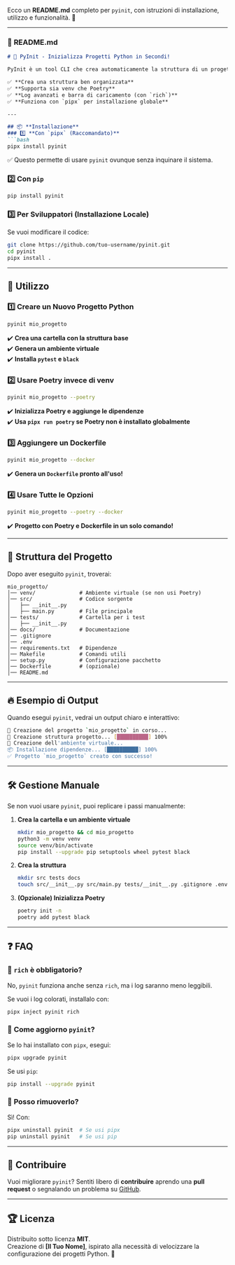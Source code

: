 Ecco un **README.md** completo per `pyinit`, con istruzioni di installazione, utilizzo e funzionalità. 🚀  

---

### 📜 **README.md**
```markdown
# 🚀 PyInit - Inizializza Progetti Python in Secondi!

PyInit è un tool CLI che crea automaticamente la struttura di un progetto Python, configurando ambiente virtuale (`venv`) o **Poetry**, e opzionalmente un **Dockerfile**.

✅ **Crea una struttura ben organizzata**  
✅ **Supporta sia venv che Poetry**  
✅ **Log avanzati e barra di caricamento (con `rich`)**  
✅ **Funziona con `pipx` per installazione globale**  

---

## 📦 **Installazione**
### 1️⃣ **Con `pipx` (Raccomandato)**
```bash
pipx install pyinit
```
✅ Questo permette di usare `pyinit` ovunque senza inquinare il sistema.

### 2️⃣ **Con `pip`**
```bash
pip install pyinit
```

### 3️⃣ **Per Sviluppatori (Installazione Locale)**
Se vuoi modificare il codice:
```bash
git clone https://github.com/tuo-username/pyinit.git
cd pyinit
pipx install .
```

---

## 🚀 **Utilizzo**
### 1️⃣ **Creare un Nuovo Progetto Python**
```bash
pyinit mio_progetto
```
✔️ **Crea una cartella con la struttura base**  
✔️ **Genera un ambiente virtuale**  
✔️ **Installa `pytest` e `black`**  

### 2️⃣ **Usare Poetry invece di venv**
```bash
pyinit mio_progetto --poetry
```
✔️ **Inizializza Poetry e aggiunge le dipendenze**  
✔️ **Usa `pipx run poetry` se Poetry non è installato globalmente**  

### 3️⃣ **Aggiungere un Dockerfile**
```bash
pyinit mio_progetto --docker
```
✔️ **Genera un `Dockerfile` pronto all'uso!**  

### 4️⃣ **Usare Tutte le Opzioni**
```bash
pyinit mio_progetto --poetry --docker
```
✔️ **Progetto con Poetry e Dockerfile in un solo comando!**  

---

## 📂 **Struttura del Progetto**
Dopo aver eseguito `pyinit`, troverai:

```
mio_progetto/
│── venv/              # Ambiente virtuale (se non usi Poetry)
│── src/               # Codice sorgente
│   ├── __init__.py
│   ├── main.py        # File principale
│── tests/             # Cartella per i test
│   ├── __init__.py
│── docs/              # Documentazione
│── .gitignore
│── .env
│── requirements.txt   # Dipendenze
│── Makefile           # Comandi utili
│── setup.py           # Configurazione pacchetto
│── Dockerfile         # (opzionale)
│── README.md
```

---

## 🔥 **Esempio di Output**
Quando esegui `pyinit`, vedrai un output chiaro e interattivo:

```bash
🚀 Creazione del progetto `mio_progetto` in corso...
📂 Creazione struttura progetto... [██████████] 100%
🐍 Creazione dell'ambiente virtuale...
📦 Installazione dipendenze... [██████████] 100%
✅ Progetto `mio_progetto` creato con successo!
```

---

## 🛠 **Gestione Manuale**
Se non vuoi usare `pyinit`, puoi replicare i passi manualmente:

1. **Crea la cartella e un ambiente virtuale**
   ```bash
   mkdir mio_progetto && cd mio_progetto
   python3 -m venv venv
   source venv/bin/activate
   pip install --upgrade pip setuptools wheel pytest black
   ```
2. **Crea la struttura**
   ```bash
   mkdir src tests docs
   touch src/__init__.py src/main.py tests/__init__.py .gitignore .env requirements.txt README.md
   ```
3. **(Opzionale) Inizializza Poetry**
   ```bash
   poetry init -n
   poetry add pytest black
   ```

---

## ❓ **FAQ**
### 🔹 **`rich` è obbligatorio?**
No, `pyinit` funziona anche senza `rich`, ma i log saranno meno leggibili.

Se vuoi i log colorati, installalo con:
```bash
pipx inject pyinit rich
```

### 🔹 **Come aggiorno `pyinit`?**
Se lo hai installato con `pipx`, esegui:
```bash
pipx upgrade pyinit
```

Se usi `pip`:
```bash
pip install --upgrade pyinit
```

### 🔹 **Posso rimuoverlo?**
Sì! Con:
```bash
pipx uninstall pyinit  # Se usi pipx
pip uninstall pyinit   # Se usi pip
```

---

## 📌 **Contribuire**
Vuoi migliorare `pyinit`? Sentiti libero di **contribuire** aprendo una **pull request** o segnalando un problema su [GitHub](https://github.com/tuo-username/pyinit/issues).

---

## 🏆 **Licenza**
Distribuito sotto licenza **MIT**.  
Creazione di **[Il Tuo Nome]**, ispirato alla necessità di velocizzare la configurazione dei progetti Python. 🚀

